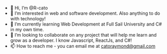 - 👋 Hi, I’m @R-cato
- 👀 I’m interested in web and software development. Also anything to do with technology!
- 🌱 I’m currently learning Web Development at Full Sail University and C# in my own time.
- 💞️ I’m looking to collaborate on any project that will help me learn and grow as a developer. I know Javascript, ReactJs, and C#!
- 📫 How to reach me - you can email me at catoraymond@gmail.com

<!---
R-cato/R-cato is a ✨ special ✨ repository because its `README.md` (this file) appears on your GitHub profile.
You can click the Preview link to take a look at your changes.
--->
